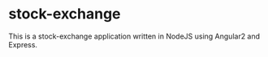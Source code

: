 # stock-exchange

This is a stock-exchange application written in NodeJS using Angular2 and Express.


